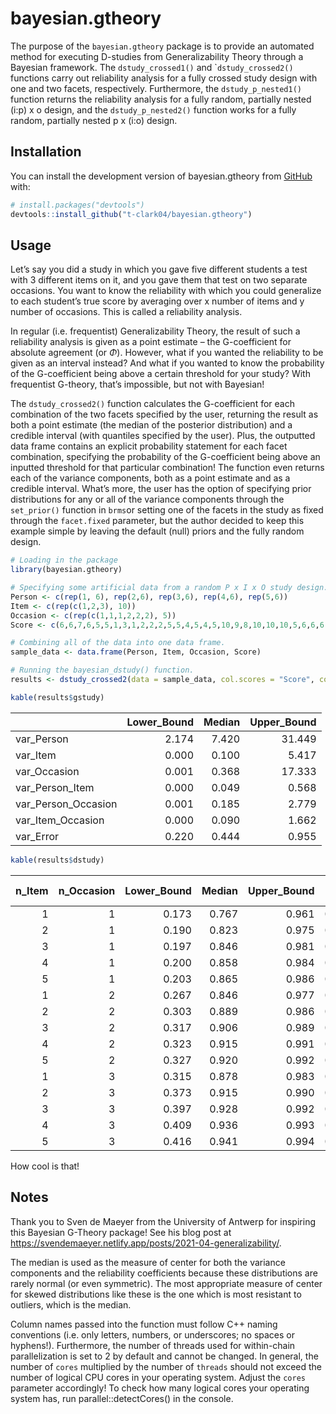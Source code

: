 
<!-- README.md is generated from README.Rmd. Please edit that file -->

# bayesian.gtheory

<!-- badges: start -->

<!-- badges: end -->

The purpose of the `bayesian.gtheory` package is to provide an automated
method for executing D-studies from Generalizability Theory through a
Bayesian framework. The `dstudy_crossed1()` and \``dstudy_crossed2()`
functions carry out reliability analysis for a fully crossed study
design with one and two facets, respectively. Furthermore, the
`dstudy_p_nested1()` function returns the reliability analysis for a
fully random, partially nested (i:p) x o design, and the
`dstudy_p_nested2()` function works for a fully random, partially nested
p x (i:o) design.

## Installation

You can install the development version of bayesian.gtheory from
[GitHub](https://github.com/) with:

``` r
# install.packages("devtools")
devtools::install_github("t-clark04/bayesian.gtheory")
```

## Usage

Let’s say you did a study in which you gave five different students a
test with 3 different items on it, and you gave them that test on two
separate occasions. You want to know the reliability with which you
could generalize to each student’s true score by averaging over x number
of items and y number of occasions. This is called a reliability
analysis.

In regular (i.e. frequentist) Generalizability Theory, the result of
such a reliability analysis is given as a point estimate – the
G-coefficient for absolute agreement (or $`\Phi`$). However, what if you
wanted the reliability to be given as an interval instead? And what if
you wanted to know the probability of the G-coefficient being above a
certain threshold for your study? With frequentist G-theory, that’s
impossible, but not with Bayesian!

The `dstudy_crossed2()` function calculates the G-coefficient for each
combination of the two facets specified by the user, returning the
result as both a point estimate (the median of the posterior
distribution) and a credible interval (with quantiles specified by the
user). Plus, the outputted data frame contains an explicit probability
statement for each facet combination, specifying the probability of the
G-coefficient being above an inputted threshold for that particular
combination! The function even returns each of the variance components,
both as a point estimate and as a credible interval. What’s more, the
user has the option of specifying prior distributions for any or all of
the variance components through the `set_prior()` function in `brms`or
setting one of the facets in the study as fixed through the
`facet.fixed` parameter, but the author decided to keep this example
simple by leaving the default (null) priors and the fully random design.

``` r
# Loading in the package
library(bayesian.gtheory)

# Specifying some artificial data from a random P x I x O study design.
Person <- c(rep(1, 6), rep(2,6), rep(3,6), rep(4,6), rep(5,6))
Item <- c(rep(c(1,2,3), 10))
Occasion <- c(rep(c(1,1,1,2,2,2), 5))
Score <- c(6,6,7,6,5,5,1,3,1,2,2,2,5,5,4,5,4,5,10,9,8,10,10,10,5,6,6,6,5,6)

# Combining all of the data into one data frame.
sample_data <- data.frame(Person, Item, Occasion, Score)

# Running the bayesian_dstudy() function.
results <- dstudy_crossed2(data = sample_data, col.scores = "Score", col.subjects = "Person", col.facet1 = "Item", col.facet2 = "Occasion", seq1 = seq(1,5,1), seq2 = seq(1,3,1), facet.fixed = NULL, threshold = 0.7, warmup = 1000, iter = 4000, chains = 4, cores = 4)
```

``` r
kable(results$gstudy)
```

|                     | Lower_Bound | Median | Upper_Bound |
|:--------------------|------------:|-------:|------------:|
| var_Person          |       2.174 |  7.420 |      31.449 |
| var_Item            |       0.000 |  0.100 |       5.417 |
| var_Occasion        |       0.001 |  0.368 |      17.333 |
| var_Person_Item     |       0.000 |  0.049 |       0.568 |
| var_Person_Occasion |       0.001 |  0.185 |       2.779 |
| var_Item_Occasion   |       0.000 |  0.090 |       1.662 |
| var_Error           |       0.220 |  0.444 |       0.955 |

``` r
kable(results$dstudy)
```

| n_Item | n_Occasion | Lower_Bound | Median | Upper_Bound | P(G \> 0.7) |
|-------:|-----------:|------------:|-------:|------------:|------------:|
|      1 |          1 |       0.173 |  0.767 |       0.961 |       0.611 |
|      2 |          1 |       0.190 |  0.823 |       0.975 |       0.694 |
|      3 |          1 |       0.197 |  0.846 |       0.981 |       0.725 |
|      4 |          1 |       0.200 |  0.858 |       0.984 |       0.739 |
|      5 |          1 |       0.203 |  0.865 |       0.986 |       0.746 |
|      1 |          2 |       0.267 |  0.846 |       0.977 |       0.753 |
|      2 |          2 |       0.303 |  0.889 |       0.986 |       0.815 |
|      3 |          2 |       0.317 |  0.906 |       0.989 |       0.835 |
|      4 |          2 |       0.323 |  0.915 |       0.991 |       0.846 |
|      5 |          2 |       0.327 |  0.920 |       0.992 |       0.851 |
|      1 |          3 |       0.315 |  0.878 |       0.983 |       0.812 |
|      2 |          3 |       0.373 |  0.915 |       0.990 |       0.866 |
|      3 |          3 |       0.397 |  0.928 |       0.992 |       0.886 |
|      4 |          3 |       0.409 |  0.936 |       0.993 |       0.893 |
|      5 |          3 |       0.416 |  0.941 |       0.994 |       0.898 |

How cool is that!

## Notes

Thank you to Sven de Maeyer from the University of Antwerp for inspiring
this Bayesian G-Theory package! See his blog post at
<https://svendemaeyer.netlify.app/posts/2021-04-generalizability/>.

The median is used as the measure of center for both the variance
components and the reliability coefficients because these distributions
are rarely normal (or even symmetric). The most appropriate measure of
center for skewed distributions like these is the one which is most
resistant to outliers, which is the median.

Column names passed into the function must follow C++ naming conventions
(i.e. only letters, numbers, or underscores; no spaces or hyphens!).
Furthermore, the number of threads used for within-chain parallelization
is set to 2 by default and cannot be changed. In general, the number of
`cores` multiplied by the number of `threads` should not exceed the
number of logical CPU cores in your operating system. Adjust the `cores`
parameter accordingly! To check how many logical cores your operating
system has, run parallel::detectCores() in the console.
